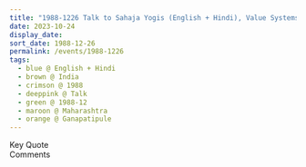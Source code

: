 ```yaml
---
title: "1988-1226 Talk to Sahaja Yogis (English + Hindi), Value Systems, Gaṇapatīpuḷe, Maharashtra, India"
date: 2023-10-24
display_date: 
sort_date: 1988-12-26
permalink: /events/1988-1226
tags:
  - blue @ English + Hindi
  - brown @ India
  - crimson @ 1988
  - deeppink @ Talk
  - green @ 1988-12
  - maroon @ Maharashtra
  - orange @ Ganapatipule
---
```


<wave-list>
  <list-title color="green" width="75">Key Quote</list-title>
  <list-item color="BlanchedAlmond"  width="200"></list-item>
  <list-item color="Lavender"></list-item>
  <list-item color="BlanchedAlmond"></list-item>
</wave-list>

<br>

<wave-list>
  <list-title color="green" width="75">Comments</list-title>
  <list-item color="BlanchedAlmond"  width="200"></list-item>
  <list-item color="Lavender"></list-item>
  <list-item color="BlanchedAlmond"></list-item>
</wave-list>